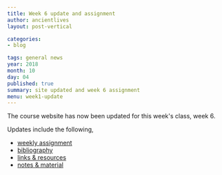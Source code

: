 ```yaml
---
title: Week 6 update and assignment
author: ancientlives
layout: post-vertical

categories:
- blog

tags: general news
year: 2018
month: 10
day: 04
published: true
summary: site updated and week 6 assignment
menu: week1-update
---
```


The course website has now been updated for this week's class, week 6.

Updates include the following,

* [weekly assignment](/weekly_assignment)
* [bibliography](/bibliography)
* [links & resources](/links)
* [notes & material](/notes)

